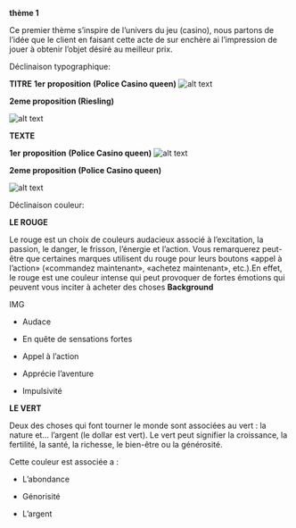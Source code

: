 
**thème 1**

Ce premier thème s’inspire de l’univers du jeu (casino), nous partons de l’idée que le client en faisant cette acte de sur enchère ai l’impression de jouer à obtenir l’objet désiré au meilleur prix.

Déclinaison typographique:

**TITRE**
**1er** **proposition** **(Police Casino queen)** 
![alt text](project/Theme1/TYPO/prop1/policetitre.png)


**2eme proposition (Riesling)**

![alt text](project/Thème1(casino)/TYPO/prop2)

  **TEXTE**
 
 **1er** **proposition** **(Police Casino queen)** 
![alt text](project/Thème1(casino)/TYPO/prop1)


**2eme proposition** **(Police Casino queen)** 

![alt text](project/Thème1(casino)/TYPO/prop2)
   

Déclinaison couleur:

   ****LE ROUGE****

  

Le rouge est un choix de couleurs audacieux associé à l’excitation, la passion, le danger, le frisson, l’énergie et l’action. Vous remarquerez peut-être que certaines marques utilisent du rouge pour leurs boutons «appel à l’action» («commandez maintenant», «achetez maintenant», etc.).En effet, le rouge est une couleur intense qui peut provoquer de fortes émotions qui peuvent vous inciter à acheter des choses
**Background**

IMG
  
  
-   Audace
    
-   En quête de sensations fortes
    
-   Appel à l’action
    
-   Apprécie l’aventure
    
-   Impulsivité

 ****LE VERT****

Deux des choses qui font tourner le monde sont associées au vert : la nature et… l’argent (le dollar est vert). Le vert peut signifier la croissance, la fertilité, la santé, la richesse, le bien-être ou la générosité.

Cette couleur est associée a :

-   L’abondance
    
-   Génorisité
    
-   L’argent
  

